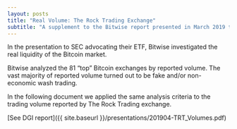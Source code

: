 ```yaml
---
layout: posts
title: "Real Volume: The Rock Trading Exchange"
subtitle: "A supplement to the Bitwise report presented in March 2019 to SEC"
---
```


In the presentation to SEC advocating their ETF, Bitwise investigated the real liquidity of the Bitcoin market.

Bitwise analyzed the 81 “top” Bitcoin exchanges by reported volume. The vast majority of reported volume turned 
out to be fake and/or non-economic wash trading.

In the following document we applied the same analysis criteria to the trading volume reported by The Rock Trading 
exchange.

[See DGI report]({{ site.baseurl }}/presentations/201904-TRT_Volumes.pdf)